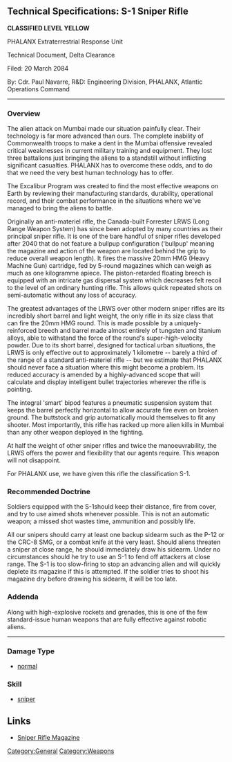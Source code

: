 ## Technical Specifications: S-1 Sniper Rifle

**CLASSIFIED LEVEL YELLOW**

PHALANX Extraterrestrial Response Unit

Technical Document, Delta Clearance

Filed: 20 March 2084

By: Cdr. Paul Navarre, R&D: Engineering Division, PHALANX, Atlantic
Operations Command

------------------------------------------------------------------------

### Overview

The alien attack on Mumbai made our situation painfully clear. Their
technology is far more advanced than ours. The complete inability of
Commonwealth troops to make a dent in the Mumbai offensive revealed
critical weaknesses in current military training and equipment. They
lost three battalions just bringing the aliens to a standstill without
inflicting significant casualties. PHALANX has to overcome these odds,
and to do that we need the very best human technology has to offer.

The Excalibur Program was created to find the most effective weapons on
Earth by reviewing their manufacturing standards, durability,
operational record, and their combat performance in the situations where
we've managed to bring the aliens to battle.

Originally an anti-materiel rifle, the Canada-built Forrester LRWS (Long
Range Weapon System) has since been adopted by many countries as their
principal sniper rifle. It is one of the bare handful of sniper rifles
developed after 2040 that do not feature a bullpup configuration
('bullpup' meaning the magazine and action of the weapon are located
behind the grip to reduce overall weapon length). It fires the massive
20mm HMG (Heavy Machine Gun) cartridge, fed by 5-round magazines which
can weigh as much as one kilogramme apiece. The piston-retarded floating
breech is equipped with an intricate gas dispersal system which
decreases felt recoil to the level of an ordinary hunting rifle. This
allows quick repeated shots on semi-automatic without any loss of
accuracy.

The greatest advantages of the LRWS over other modern sniper rifles are
its incredibly short barrel and light weight, the only rifle in its size
class that can fire the 20mm HMG round. This is made possible by a
uniquely-reinforced breech and barrel made almost entirely of tungsten
and titanium alloys, able to withstand the force of the round's
super-high-velocity powder. Due to its short barrel, designed for
tactical urban situations, the LRWS is only effective out to
approximately 1 kilometre -- barely a third of the range of a standard
anti-materiel rifle -- but we estimate that PHALANX should never face a
situation where this might become a problem. Its reduced accuracy is
amended by a highly-advanced scope that will calculate and display
intelligent bullet trajectories wherever the rifle is pointing.

The integral 'smart' bipod features a pneumatic suspension system that
keeps the barrel perfectly horizontal to allow accurate fire even on
broken ground. The buttstock and grip automatically mould themselves to
fit any shooter. Most importantly, this rifle has racked up more alien
kills in Mumbai than any other weapon deployed in the fighting.

At half the weight of other sniper rifles and twice the manoeuvrability,
the LRWS offers the power and flexibility that our agents require. This
weapon will not disappoint.

For PHALANX use, we have given this rifle the classification S-1.

### Recommended Doctrine

Soldiers equipped with the S-1should keep their distance, fire from
cover, and try to use aimed shots whenever possible. This is not an
automatic weapon; a missed shot wastes time, ammunition and possibly
life.

All our snipers should carry at least one backup sidearm such as the
P-12 or the CRC-8 SMG, or a combat knife at the very least. Should
aliens threaten a sniper at close range, he should immediately draw his
sidearm. Under no circumstances should he try to use an S-1 to fend off
attackers at close range. The S-1 is too slow-firing to stop an
advancing alien and will quickly deplete its magazine if this is
attempted. If the soldier tries to shoot his magazine dry before drawing
his sidearm, it will be too late.

### Addenda

Along with high-explosive rockets and grenades, this is one of the few
standard-issue human weapons that are fully effective against robotic
aliens.

------------------------------------------------------------------------

### Damage Type

- [normal](Damage/normal "wikilink")

### Skill

- [sniper](Skills/sniper "wikilink")

## Links

- [Sniper Rifle
  Magazine](Equipment/Ammunition/Sniper_Rifle_Magazine "wikilink")

[Category:General](Category:General "wikilink")
[Category:Weapons](Category:Weapons "wikilink")